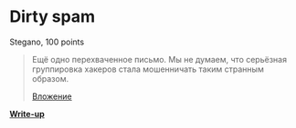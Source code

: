 # Dirty spam

Stegano, 100 points

> Ещё одно перехваченное письмо. Мы не думаем, что серьёзная группировка хакеров стала мошенничать таким странным образом.
>
> [Вложение](https://github.com/upmlctf/2017-summer/blob/master/dirty-spam/letter.txt)

**[Write-up](https://github.com/upmlctf/2017-summer/blob/master/dirty-spam/WRITEUP.md)**
